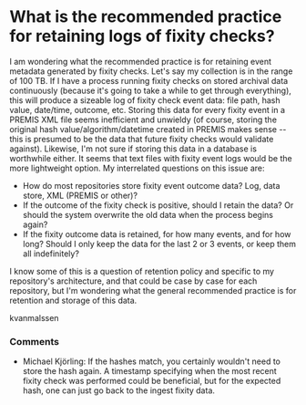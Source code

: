 What is the recommended practice for retaining logs of fixity checks?
=====================
I am wondering what the recommended practice is for retaining event
metadata generated by fixity checks. Let's say my collection is in the
range of 100 TB. If I have a process running fixity checks on stored
archival data continuously (because it's going to take a while to get
through everything), this will produce a sizeable log of fixity check
event data: file path, hash value, date/time, outcome, etc. Storing this
data for every fixity event in a PREMIS XML file seems inefficient and
unwieldy (of course, storing the original hash value/algorithm/datetime
created in PREMIS makes sense -- this is presumed to be the data that
future fixity checks would validate against). Likewise, I'm not sure if
storing this data in a database is worthwhile either. It seems that text
files with fixity event logs would be the more lightweight option. My
interrelated questions on this issue are:

-   How do most repositories store fixity event outcome data? Log, data
    store, XML (PREMIS or other)?
-   If the outcome of the fixity check is positive, should I retain the
    data? Or should the system overwrite the old data when the process
    begins again?
-   If the fixity outcome data is retained, for how many events, and for
    how long? Should I only keep the data for the last 2 or 3 events, or
    keep them all indefinitely?

I know some of this is a question of retention policy and specific to my
repository's architecture, and that could be case by case for each
repository, but I'm wondering what the general recommended practice is
for retention and storage of this data.

kvanmalssen

### Comments ###
* Michael Kjörling: If the hashes match, you certainly wouldn't need to store the hash
again. A timestamp specifying when the most recent fixity check was
performed could be beneficial, but for the expected hash, one can just
go back to the ingest fixity data.


